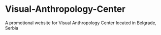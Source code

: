# Visual-Anthropology-Center
A promotional website for Visual Anthropology Center located in Belgrade, Serbia
